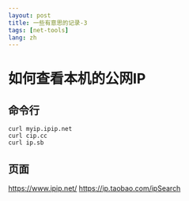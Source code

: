 ```yaml
---
layout: post
title: 一些有意思的记录-3
tags: [net-tools]
lang: zh
---
```


# 如何查看本机的公网IP
## 命令行
```shell
curl myip.ipip.net
curl cip.cc
curl ip.sb
```

## 页面
https://www.ipip.net/
https://ip.taobao.com/ipSearch



